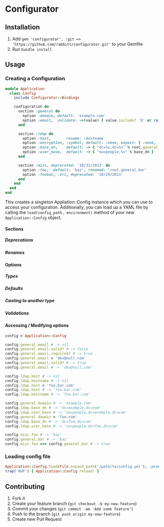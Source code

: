 # Configurator

## Installation
1. Add `gem 'configurator', :git => 'https://github.com/rabbitt/configurator.git'` to your Gemfile
2. Run `bundle install`

## Usage

### Creating a Configuration

```ruby
module Application
  class Config
    include Configurator::Bindings

    configuration do
      section :general do
        option :domain, default: 'example.com'
        option :email,  validate: ->(value) { value.include? '@' or raise ValidationError, "email missing @" }
      end

      section :ldap do
        option :host,       rename: :hostname
        option :encryption, :symbol, default: :none, expect: [ :none, :start_tls, :simple_tls ]
        option :base_dn,    default: -> { "dc=%s,dc=%s" % root.general.domain.split('.')[-2..-1] }
        option :user_base,  default: -> { "ou=people,%s" % base_dn }
      end

      section :misc, deprecated: '10/31/2013' do
        option :foo,  default: 'baz', renamed: 'root.general.bar'
        option :foobaz, :uri, deprecated: '10/29/2013'
      end
    end
  end
end
```

This creates a singleton Appliation::Config instance which you can use to access your configuration. Additionally, you
can load up a YAML file by calling the ```load(config_path, environment)``` method of your new ```Application::Config```
object.

#### Sections
##### Deprecations
##### Renames
#### Options
##### Types
##### Defaults
##### Casting to another type
##### Validations

#### Accessing / Modifying options

```ruby
config = Application::Config

config.general.email # -> nil
config.general.email.valid? # -> false
config.general.email.required? # -> true
config.general.email = 'dev@null.com'
config.general.email.valid? # -> true
config.general.email # -> 'dev@null.com'

config.ldap.host # -> nil
config.ldap.hostname # -> nil
config.ldap.host = 'foo.bar.com'
config.ldap.host # -> 'foo.bar.com'
config.ldap.hostname # -> 'foo.bar.com'

config.general.domain # -> 'example.com'
config.ldap.base_dn # -> 'dc=example,dc=com'
config.ldap.user_base # -> 'ou=people,dc=example,dc=com'
config.general.daomin = 'foo.com'
config.ldap.base_dn # -> 'dc=foo,dc=com'
config.ldap.user_base # -> 'ou=people,dc=foo,dc=com'

config.misc.foo # -> 'baz'
config.general.bar # -> 'baz'
config.misc.foo === config.general.bar # -> true
```

### Loading config file

```ruby
Application::Config.load(File.expand_path('/path/to/config.yml'), :production)
trap('HUP') { Application::Config.reload! }
```

## Contributing

1. Fork it
2. Create your feature branch (`git checkout -b my-new-feature`)
3. Commit your changes (`git commit -am 'Add some feature'`)
4. Push to the branch (`git push origin my-new-feature`)
5. Create new Pull Request
